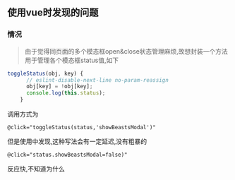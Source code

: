 ## 使用vue时发现的问题
### 情况
> 由于觉得同页面的多个模态框open&close状态管理麻烦,故想封装一个方法用于管理各个模态框status值,如下
```js
toggleStatus(obj, key) {
      // eslint-disable-next-line no-param-reassign
      obj[key] = !obj[key];
      console.log(this.status);
    }
```
调用方式为
```
@click="toggleStatus(status,'showBeastsModal')"
```
但是使用中发现,这种写法会有一定延迟,没有粗暴的
```
@click="status.showBeastsModal=false)"
```
反应快,不知道为什么
